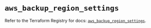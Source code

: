 # `aws_backup_region_settings`

Refer to the Terraform Registry for docs: [`aws_backup_region_settings`](https://registry.terraform.io/providers/hashicorp/aws/6.10.0/docs/resources/backup_region_settings).
